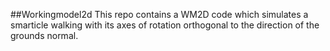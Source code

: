##Workingmodel2d
This repo contains a WM2D code which simulates a smarticle walking with its axes of rotation orthogonal to the direction of the grounds normal.